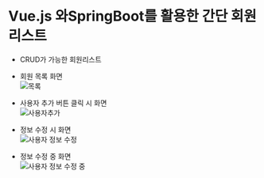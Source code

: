 # Vue.js 와SpringBoot를 활용한 간단 회원리스트
- CRUD가 가능한 회원리스트
- 회원 목록 화면
 <br> ![목록](https://github.com/wkdtpqls/VueSpringProject/assets/112832631/c82eaa7f-951e-460e-8072-a96ae6c24fe2)
- 사용자 추가 버튼 클릭 시 화면
 <br> ![사용자추가](https://github.com/wkdtpqls/VueSpringProject/assets/112832631/d925dce5-1c3b-49fe-817f-9cb8b9fc1cc2)
- 정보 수정 시 화면
 <br> ![사용자 정보 수정](https://github.com/wkdtpqls/VueSpringProject/assets/112832631/1a3fd4a9-4268-452d-b9c7-e2024afdba22)

- 정보 수정 중 화면
  <br> ![사용자 정보 수정 중](https://github.com/wkdtpqls/VueSpringProject/assets/112832631/88d70957-c618-4b8f-b5cb-ab58459c36f2)

